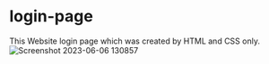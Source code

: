 # login-page
This Website login page which was created by HTML and CSS only.
![Screenshot 2023-06-06 130857](https://github.com/Dravid-123/login-page/assets/84927222/16d82ab7-6b25-416a-a813-1e7fcab33922)
